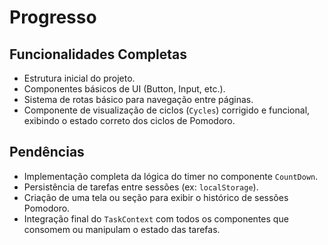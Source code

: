 # Progresso

## Funcionalidades Completas

- Estrutura inicial do projeto.
- Componentes básicos de UI (Button, Input, etc.).
- Sistema de rotas básico para navegação entre páginas.
- Componente de visualização de ciclos (`Cycles`) corrigido e funcional,
  exibindo o estado correto dos ciclos de Pomodoro.

## Pendências

- Implementação completa da lógica do timer no componente `CountDown`.
- Persistência de tarefas entre sessões (ex: `localStorage`).
- Criação de uma tela ou seção para exibir o histórico de sessões Pomodoro.
- Integração final do `TaskContext` com todos os componentes que consomem ou
  manipulam o estado das tarefas.
